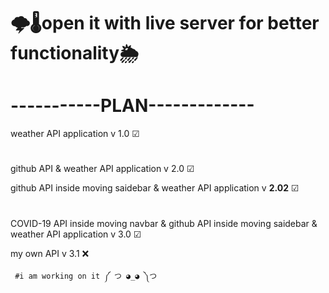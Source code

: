 # 🌩️🌡️open it with live server for  better functionality🌦
# -----------PLAN-------------    
weather API application v 1.0 ☑
#       
github API & weather API application v 2.0 ☑
        
 github API inside moving saidebar & weather API application v <b><strong>2.02</strong></b> ☑
 #
 COVID-19  API inside  moving navbar & github API inside moving saidebar & weather API application v 3.0 ☑

  my own API  v 3.1 ❌ 
  
     #i am working on it ༼ つ ◕_◕ ༽つ
  

 
